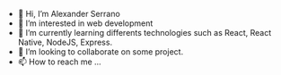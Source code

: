 - 👋 Hi, I’m Alexander Serrano
- 👀 I’m interested in web development
- 🌱 I’m currently learning differents technologies such as React, React Native, NodeJS, Express.
- 💞️ I’m looking to collaborate on some project.
- 📫 How to reach me ...

<!---
cyasam7/cyasam7 is a ✨ special ✨ repository because its `README.md` (this file) appears on your GitHub profile.
You can click the Preview link to take a look at your changes.
--->
